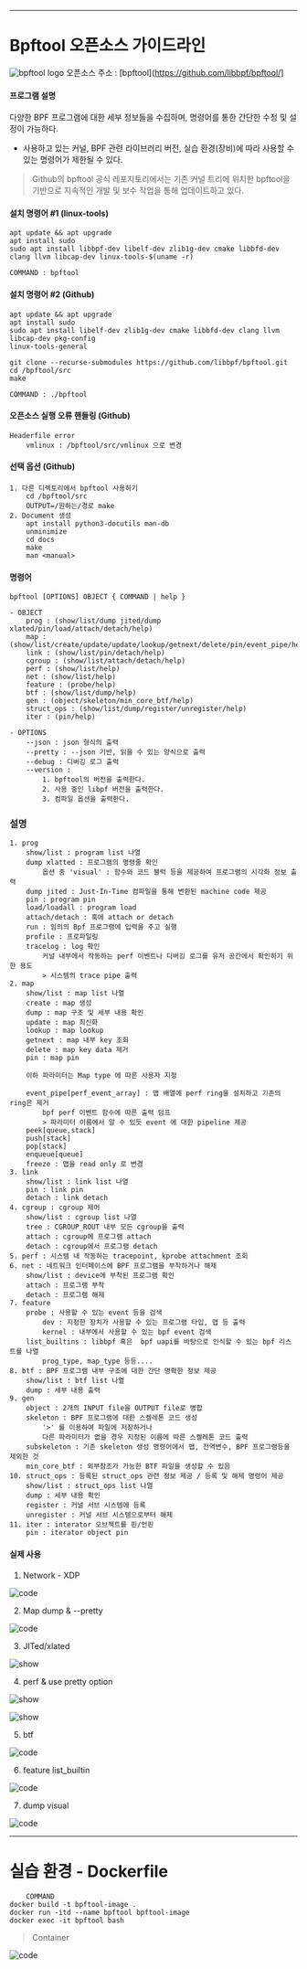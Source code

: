 ***
# Bpftool 오픈소스 가이드라인 

![bpftool logo](./img/bpftool_logo.png)
오픈소스 주소 : [bpftool](https://github.com/libbpf/bpftool/]

#### 프로그램 설명
다양한 BPF 프로그램에 대한 세부 정보들을 수집하며, 명령어를 통한 간단한 수정 및 설정이 가능하다.
* 사용하고 있는 커널, BPF 관련 라이브러리 버전, 실습 환경(장비)에 따라 사용할 수 있는 명령어가 제한될 수 있다.

> Github의 bpftool 공식 레포지토리에서는 기존 커널 트리에 위치한 bpftool을 기반으로 지속적인 개발 및 보수 작업을 통해 업데이트하고 있다.

#### 설치 명령어 #1 (linux-tools)

```
apt update && apt upgrade
apt install sudo
sudo apt install libbpf-dev libelf-dev zlib1g-dev cmake libbfd-dev clang llvm libcap-dev linux-tools-$(uname -r)

COMMAND : bpftool
```
#### 설치 명령어 #2 (Github)

```
apt update && apt upgrade
apt install sudo
sudo apt install libelf-dev zlib1g-dev cmake libbfd-dev clang llvm libcap-dev pkg-config
linux-tools-general

git clone --recurse-submodules https://github.com/libbpf/bpftool.git
cd /bpftool/src
make

COMMAND : ./bpftool
```
#### 오픈소스 실행 오류 핸들링 (Github)
```
Headerfile error
	vmlinux : /bpftool/src/vmlinux 으로 변경
```

#### 선택 옵션 (Github)
```
1. 다른 디렉토리에서 bpftool 사용하기
	cd /bpftool/src
	OUTPUT=/원하는/경로 make
2. Document 생성
	apt install python3-docutils man-db
	unminimize
	cd docs
	make
	man <manual>
```
#### 명령어
	bpftool [OPTIONS] OBJECT { COMMAND | help }
```
- OBJECT
	prog : (show/list/dump jited/dump xlated/pin/load/attach/detach/help)
	map : (show/list/create/update/update/lookup/getnext/delete/pin/event_pipe/help)
	link : (show/list/pin/detach/help)
	cgroup : (show/list/attach/detach/help)
	perf : (show/list/help)
	net : (show/list/help)
	feature : (probe/help)
	btf : (show/list/dump/help)
	gen : (object/skeleton/min_core_btf/help)
	struct_ops : (show/list/dump/register/unregister/help)
	iter : (pin/help)

- OPTIONS 
	--json : json 형식의 출력
	--pretty : --json 기반, 읽을 수 있는 양식으로 출력
	--debug : 디버깅 로그 출력
	--version : 
		1. bpftool의 버전을 출력한다. 
		2. 사용 중인 libpf 버전을 출력한다. 
		3. 컴파일 옵션을 출력한다.
```
### 설명
```
1. prog
	show/list : program list 나열
	dump xlatted : 프로그램의 명령줄 확인
		옵션 중 'visual' : 함수와 코드 블럭 등을 제공하여 프로그램의 시각화 정보 출력
	dump jited : Just-In-Time 컴파일을 통해 변환된 machine code 제공
	pin : program pin
	load/loadall : program load
	attach/detach : 훅에 attach or detach
	run : 임의의 Bpf 프로그램에 입력을 주고 실행
	profile : 프로파일링
	tracelog : log 확인
		커널 내부에서 작동하는 perf 이벤트나 디버깅 로그를 유저 공간에서 확인하기 위한 용도
		> 시스템의 trace pipe 출력
2. map
	show/list : map list 나열
	create : map 생성
	dump : map 구조 및 세부 내용 확인
	update : map 최신화
	lookup : map lookup
	getnext : map 내부 key 조회
	delete : map key data 제거
	pin : map pin
	
	이하 파라미터는 Map type 에 따른 사용자 지정
	
	event_pipe[perf_event_array] : 맵 배열에 perf ring을 설치하고 기존의 ring은 제거
		bpf perf 이벤트 함수에 따른 출력 덤프
		> 파라미터 이름에서 알 수 있듯 event 에 대한 pipeline 제공
	peek[queue,stack]
	push[stack]
	pop[stack]
	enqueue[queue]
	freeze : 맵을 read only 로 변경 
3. link
	show/list : link list 나열
	pin : link pin
	detach : link detach
4. cgroup : cgroup 제어
	show/list : cgroup list 나열
	tree : CGROUP_ROUT 내부 모든 cgroup을 출력
	attach : cgroup에 프로그램 attach
	detach : cgroup에서 프로그램 detach
5. perf : 시스템 내 작동하는 tracepoint, kprobe attachment 조회
6. net : 네트워크 인터페이스에 BPF 프로그램을 부착하거나 해제
	show/list : device에 부착된 프로그램 확인
	attach : 프로그램 부착
	detach : 프로그램 해제
7. feature
	probe : 사용할 수 있는 event 등을 검색 
		dev : 지정한 장치가 사용할 수 있는 프로그램 타입, 맵 등 출력
		kernel : 내부에서 사용할 수 있는 bpf event 검색
	list_builtins : libbpf 혹은  bpf uapi를 바탕으로 인식할 수 있는 bpf 리스트를 나열
		prog_type, map_type 등등....
8. btf : BPF 프로그램 내부 구조에 대한 간단 명확한 정보 제공
	show/list : btf list 나열
	dump : 세부 내용 출력
9. gen
	object : 2개의 INPUT file을 OUTPUT file로 병합
	skeleton : BPF 프로그램에 대한 스켈레톤 코드 생성
		'>' 를 이용하여 파일에 저장하거나
		다른 파라미터가 없을 경우 지정된 이름에 따른 스켈레톤 코드 출력
	subskeleton : 기존 skeleton 생성 명령어에서 맵, 전역변수, BPF 프로그램등을 제외한 것
	min_core_btf : 외부참조가 가능한 BTF 파일을 생성할 수 있음
10. struct_ops : 등록된 struct_ops 관련 정보 제공 / 등록 및 해제 명령어 제공
	show/list : struct_ops list 나열
	dump : 세부 내용 확인
	register : 커널 서브 시스템에 등록
	unregister : 커널 서브 시스템으로부터 해제
11. iter : interator 오브젝트를 핀/언핀
	pin : iterator object pin
```
#### 실제 사용
1. Network - XDP

![code](./img/Network_bpftool.gif)

2. Map dump & --pretty

![code](./img/j_map_dump.png)

3.  JITed/xlated

![show](./img/bpftool_xlated_jited.jpg)

4.  perf & use pretty option

![show](./img/bpftool_perf.jpg)

![show](./img/bpftool_perf2.jpg)

5.  btf

![code](./img/bpftool_btf.jpg)

6.  feature list_builtin

![code](./img/bpftool_feature.jpg)

7.  dump visual	

![code](./img/bpftool_dump_visual.png)
 

---
# 실습 환경 - Dockerfile

```
	COMMAND
docker build -t bpftool-image .
docker run -itd --name bpftool bpftool-image
docker exec -it bpftool bash

```
> Container

![code](./img/bpftool_docker.jpg)

